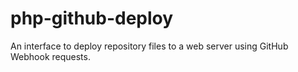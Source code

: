 # php-github-deploy
An interface to deploy repository files to a web server using GitHub Webhook requests.
